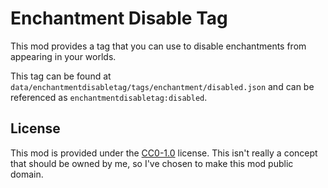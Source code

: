 # Enchantment Disable Tag
This mod provides a tag that you can use to disable enchantments from appearing in your worlds.

This tag can be found at `data/enchantmentdisabletag/tags/enchantment/disabled.json` and can be referenced as `enchantmentdisabletag:disabled`.

## License
This mod is provided under the [CC0-1.0](https://spdx.org/licenses/CC0-1.0.html) license.
This isn't really a concept that should be owned by me, so I've chosen to make this mod public domain.